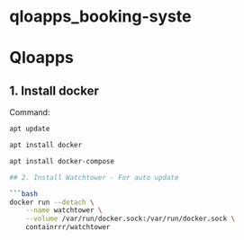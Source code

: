 # qloapps_booking-syste

# Qloapps

## 1. Install docker

Command:
```bash
apt update

apt install docker

apt install docker-compose

## 2. Install Watchtower - For auto update

```bash
docker run --detach \
    --name watchtower \
    --volume /var/run/docker.sock:/var/run/docker.sock \
    containrrr/watchtower
